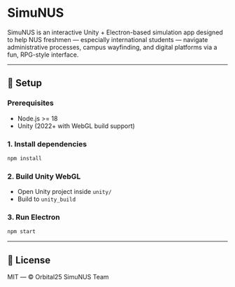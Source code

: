 # SimuNUS

SimuNUS is an interactive Unity + Electron-based simulation app designed to help NUS freshmen — especially international students — navigate administrative processes, campus wayfinding, and digital platforms via a fun, RPG-style interface.

---

## 🚀 Setup

### Prerequisites
- Node.js >= 18
- Unity (2022+ with WebGL build support)

### 1. Install dependencies
```bash
npm install
```

### 2. Build Unity WebGL
- Open Unity project inside `unity/`
- Build to `unity_build`

### 3. Run Electron
```bash
npm start
```
---

## 📎 License
MIT — © Orbital25 SimuNUS Team